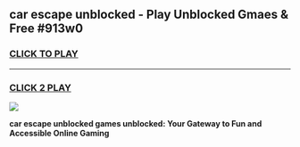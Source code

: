 
## car escape unblocked - Play Unblocked Gmaes & Free #913w0
<h3>
<a href="https://news.freeplayer.one?title=car_escape_unblocked&ref=24F">CLICK TO PLAY</a></h3>
<hr>

<h3>
<a href="https://news.freeplayer.one?title=car_escape_unblocked&ref=24F">CLICK 2 PLAY</a>
  
</h3>

<a href="https://news.freeplayer.one?title=car_escape_unblocked&ref=24F/"><img src="https://clearcache.store/games.png"></a>


**car escape unblocked games unblocked: Your Gateway to Fun and Accessible Online Gaming**

